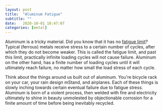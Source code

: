 ```yaml
---
layout: post
title:  "Aluminum Fatigue"
subtitle: ""
date:   2020-10-01 18:47:07
categories: [metal]
---
```

Aluminum is a tricky material.  Did you know that it has no [fatigue limit](https://en.wikipedia.org/wiki/Fatigue_limit)?  Typical (ferrous) metals receive stress to a certain number of cycles, after which they do not become weaker.  This is called the fatigue limit, and past this limit, practically infinite loading cycles will not cause failure.  Aluminum on the other hand, has a finite number of loading cycles until it will ultimately reach failure, no matter how small the load stress of each cycle.

Think about the things around us built out of aluminum.  You're bicycle rack on your car, your rain design mStand, and airplanes.  Each of these things is slowly inching towards certain eventual failure due to fatigue stress.  Aluminum is born of a violent process, then welded with fire and electricity ultimately to shine in beauty unmolested by objectionable corrosion for a finite amount of time before being inevitably recycled.

